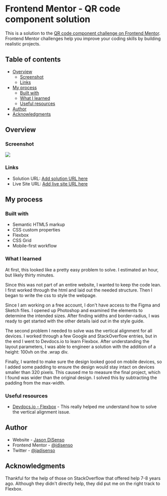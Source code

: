 # Frontend Mentor - QR code component solution

This is a solution to the [QR code component challenge on Frontend Mentor](https://www.frontendmentor.io/challenges/qr-code-component-iux_sIO_H). Frontend Mentor challenges help you improve your coding skills by building realistic projects. 

## Table of contents

- [Overview](#overview)
  - [Screenshot](#screenshot)
  - [Links](#links)
- [My process](#my-process)
  - [Built with](#built-with)
  - [What I learned](#what-i-learned)
  - [Useful resources](#useful-resources)
- [Author](#author)
- [Acknowledgments](#acknowledgments)

## Overview

### Screenshot

![](./screenshot.png)


### Links

- Solution URL: [Add solution URL here](https://your-solution-url.com)
- Live Site URL: [Add live site URL here](https://your-live-site-url.com)

## My process

### Built with

- Semantic HTML5 markup
- CSS custom properties
- Flexbox
- CSS Grid
- Mobile-first workflow

### What I learned

At first, this looked like a pretty easy problem to solve. I estimated an hour, but likely thirty minutes. 

Since this was not part of an entire website, I wanted to keep the code lean. I first worked through the html and laid out the needed structure. Then I began to write the css to style the webpage. 

Since I am working on a free account, I don't have access to the Figma and Sketch files. I opened up Photoshop and examined the elements to determine the intended sizes. After finding widths and border-radius, I was ready to get started with the other details laid out in the style guide.

The second problem I needed to solve was the vertical alignment for all devices. I worked through a few Google and StackOverflow entries, but in the end I went to Devdocs.io to learn Flexbox. After understanding the layout parameters, I was able to engineer a solution with the addition of a height: 100vh on the .wrap div.

Finally, I wanted to make sure the design looked good on mobile devices, so I added some padding to ensure the design would stay intact on devices smaller than 320 pixels. This caused me to measure the final project, which I found was wider than the original design. I solved this by subtracting the padding from the max-width.

### Useful resources

- [Devdocs.io - Flexbox](https://devdocs.io/css/css_flexible_box_layout/aligning_items_in_a_flex_container) - This really helped me understand how to solve the vertical alignment issue. 


## Author

- Website - [Jason DiSenso](https://puremediagraphics.com)
- Frontend Mentor - [@jdisenso](https://www.frontendmentor.io/profile/jdisenso)
- Twitter - [@jadisenso](https://www.twitter.com/jadisenso)

## Acknowledgments

Thankful for the help of those on StackOverflow that offered help 7-8 years ago. Although they didn't directly help, they did put me on the right track to Flexbox.
